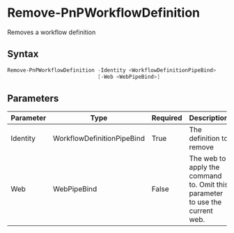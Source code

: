# Remove-PnPWorkflowDefinition
Removes a workflow definition
## Syntax
```powershell
Remove-PnPWorkflowDefinition -Identity <WorkflowDefinitionPipeBind>
                             [-Web <WebPipeBind>]
```


## Parameters
Parameter|Type|Required|Description
---------|----|--------|-----------
|Identity|WorkflowDefinitionPipeBind|True|The definition to remove|
|Web|WebPipeBind|False|The web to apply the command to. Omit this parameter to use the current web.|
